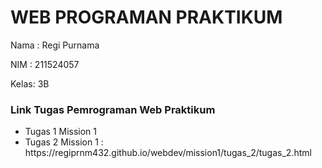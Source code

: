<h1>WEB PROGRAMAN PRAKTIKUM </h1>

Nama : Regi Purnama

NIM  : 211524057

Kelas: 3B


 <h3>Link Tugas Pemrograman Web Praktikum</h3>
    <ul>
        <li>Tugas 1 Mission 1</li>
        <li>Tugas 2 Mission 1 : https://regiprnm432.github.io/webdev/mission1/tugas_2/tugas_2.html</li>
    </ul>
